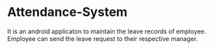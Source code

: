 # Attendance-System

It is an android applicaton to maintain the leave records of employee. Employee can send the leave request to their respective manager.
